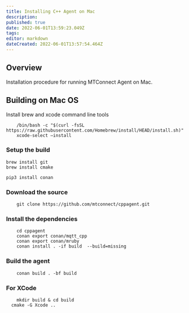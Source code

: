 ```yaml
---
title: Installing C++ Agent on Mac
description: 
published: true
date: 2022-06-01T13:59:23.049Z
tags: 
editor: markdown
dateCreated: 2022-06-01T13:57:54.464Z
---
```


## Overview

Installation procedure for running MTConnect Agent on Mac.

## Building on Mac OS

Install brew and xcode command line tools

```
	/bin/bash -c "$(curl -fsSL https://raw.githubusercontent.com/Homebrew/install/HEAD/install.sh)"
	xcode-select —install
```

### Setup the build

```
brew install git
brew install cmake

pip3 install conan
```

### Download the source

```
	git clone https://github.com/mtconnect/cppagent.git
```

### Install the dependencies

```
    cd cppagent
    conan export conan/mqtt_cpp
    conan export conan/mruby
    conan install . -if build  --build=missing
```

### Build the agent

```	
	conan build . -bf build
```

### For XCode

```   
	mkdir build & cd build
  cmake -G Xcode ..
```
